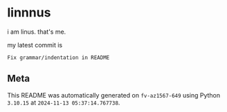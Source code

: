 # linnnus

i am linus. that's me.

my latest commit is

```
Fix grammar/indentation in README
```

## Meta

This README was automatically generated on `fv-az1567-649` using Python
`3.10.15` at `2024-11-13 05:37:14.767738`.
